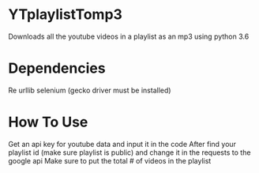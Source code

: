 # YTplaylistTomp3
Downloads all the youtube videos in a playlist as an mp3 using python 3.6

# Dependencies
Re
urllib
selenium  (gecko driver must be installed)

# How To Use
Get an api key for youtube data and input it in the code
After find your playlist id (make sure playlist is public) and change it in the requests to the google api
Make sure to put the total # of videos in the playlist
